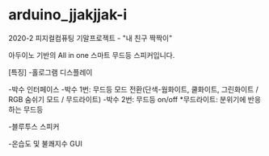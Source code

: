 # arduino_jjakjjak-i
2020-2 피지컬컴퓨팅 기말프로젝트 - "내 친구 짝짝이"

아두이노 기반의 All in one 스마트 무드등 스피커입니다.


[특징]
-홀로그램 디스플레이

-박수 인터페이스
  -박수 1번: 무드등 모드 전환(단색-웜화이트, 쿨화이트, 그린화이트 / RGB 숨쉬기 모드 / 무드라이트)
  -박수 2번: 무드등 on/off
  *무드라이트: 분위기에 반응하는 무드등
  
-블루투스 스피커

-온습도 및 불쾌지수 GUI
